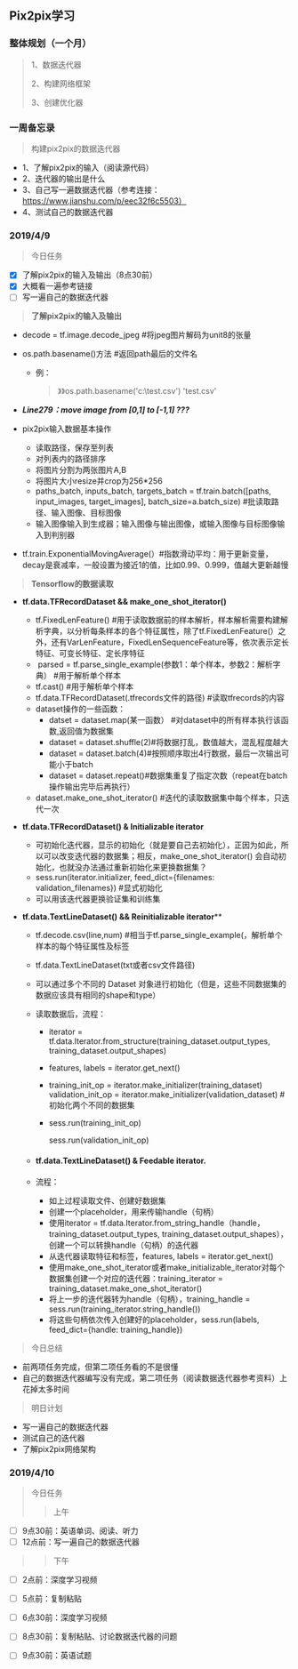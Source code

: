 ## Pix2pix学习

### 整体规划（一个月）

> 1、数据迭代器
>
> 2、构建网络框架
>
> 3、创建优化器

### 一周备忘录

> 构建pix2pix的数据迭代器

* 1、了解pix2pix的输入（阅读源代码）
* 2、迭代器的输出是什么
* 3、自己写一遍数据迭代器（参考连接：https://www.jianshu.com/p/eec32f6c5503）
* 4、测试自己的数据迭代器

### 2019/4/9

> 今日任务

- [x] 了解pix2pix的输入及输出（8点30前）
- [x] 大概看一遍参考链接
- [ ] 写一遍自己的数据迭代器

> **了解pix2pix的输入及输出**

* decode = tf.image.decode_jpeg  #将jpeg图片解码为unit8的张量

* os.path.basename()方法  #返回path最后的文件名

  * 例：

    >》》os.path.basename('c:\test.csv')
    >'test.csv'

* ***Line279：move image from [0,1] to [-1,1] ???***

* pix2pix输入数据基本操作
  * 读取路径，保存至列表
  * 对列表内的路径排序
  * 将图片分割为两张图片A,B
  * 将图片大小resize并crop为256*256
  * paths_batch, inputs_batch, targets_batch = tf.train.batch([paths, input_images, target_images], batch_size=a.batch_size)   #批读取路径、输入图像、目标图像
  * 输入图像输入到生成器；输入图像与输出图像，或输入图像与目标图像输入到判别器

* tf.train.ExponentialMovingAverage(）#指数滑动平均：用于更新变量，decay是衰减率，一般设置为接近1的值，比如0.99、0.999，值越大更新越慢

> **Tensorflow的数据读取**

* **tf.data.TFRecordDataset && make_one_shot_iterator()**
  * tf.FixedLenFeature()  #用于读取数据前的样本解析，样本解析需要构建解析字典，以分析每条样本的各个特征属性，除了tf.FixedLenFeature(）之外，还有VarLenFeature，FixedLenSequenceFeature等，依次表示定长特征、可变长特征、定长序特征
  * ​    parsed = tf.parse_single_example(参数1：单个样本，参数2：解析字典） #用于解析单个样本
  * tf.cast()  #用于解析单个样本
  * tf.data.TFRecordDataset(.tfrecords文件的路径)  #读取tfrecords的内容
  * dataset操作的一些函数：
    * datset = dataset.map(某一函数） #对dataset中的所有样本执行该函数,返回值为数据集
    * dataset = dataset.shuffle(2)#将数据打乱，数值越大，混乱程度越大
    * dataset = dataset.batch(4)#按照顺序取出4行数据，最后一次输出可能小于batch
    * dataset = dataset.repeat()#数据集重复了指定次数（repeat在batch操作输出完毕后再执行）
  * dataset.make_one_shot_iterator()  #迭代的读取数据集中每个样本，只迭代一次

* **tf.data.TFRecordDataset() & Initializable iterator**
  * 可初始化迭代器，显示的初始化（就是要自己去初始化），正因为如此，所以可以改变迭代器的数据集；相反，make_one_shot_iterator() 会自动初始化，也就没办法通过重新初始化来更换数据集？
  * sess.run(iterator.initializer, feed_dict={filenames: validation_filenames})  #显式初始化
  * 可以用该迭代器更换验证集和训练集

* **tf.data.TextLineDataset() && Reinitializable iterator****
  * tf.decode.csv(line,num)  #相当于tf.parse_single_example(，解析单个样本的每个特征属性及标签

  * tf.data.TextLineDataset(txt或者csv文件路径)

  * 可以通过多个不同的 Dataset 对象进行初始化（但是，这些不同数据集的数据应该具有相同的shape和type）

  * 读取数据后，流程：

    * iterator = tf.data.Iterator.from_structure(training_dataset.output_types,                                            training_dataset.output_shapes)

    * features, labels = iterator.get_next()

    * training_init_op = iterator.make_initializer(training_dataset)
      validation_init_op = iterator.make_initializer(validation_dataset) # 初始化两个不同的数据集

    * sess.run(training_init_op)

      sess.run(validation_init_op) 

  * #### tf.data.TextLineDataset() & Feedable iterator.

  * 流程：

    * 如上过程读取文件、创建好数据集
    * 创建一个placeholder，用来传输handle（句柄）
    * 使用iterator = tf.data.Iterator.from_string_handle（handle，training_dataset.output_types, training_dataset.output_shapes），创建一个可以转换handle（句柄）的迭代器
    * 从迭代器读取特征和标签，features, labels = iterator.get_next()
    * 使用make_one_shot_iterator或者make_initializable_iterator对每个数据集创建一个对应的迭代器：training_iterator = training_dataset.make_one_shot_iterator()
    * 将上一步的迭代器转为handle（句柄），training_handle = sess.run(training_iterator.string_handle())
    * 将这些句柄依次传入创建好的placeholder，sess.run(labels, feed_dict={handle: training_handle})

> 今日总结

* 前两项任务完成，但第二项任务看的不是很懂
* 自己的数据迭代器编写没有完成，第二项任务（阅读数据迭代器参考资料）上花掉太多时间

> 明日计划

* 写一遍自己的数据迭代器
* 测试自己的迭代器
* 了解pix2pix网络架构

### 2019/4/10

> 今日任务
>
> > 上午

- [ ] 9点30前：英语单词、阅读、听力
- [ ] 12点前：写一遍自己的数据迭代器

> > 下午

- [ ] 2点前：深度学习视频

- [ ] 5点前：复制粘贴

- [ ] 6点30前：深度学习视频

- [ ] 8点30前：复制粘贴、讨论数据迭代器的问题

- [ ] 9点30前：英语试题

  